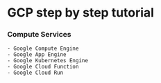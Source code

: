# GCP step by step tutorial


    


### Compute Services
    - Google Compute Engine
    - Google App Engine 
    - Google Kubernetes Engine
    - Google Cloud Function
    - Google Cloud Run
    



